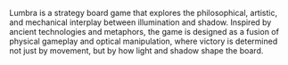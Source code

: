 Lumbra is a strategy board game that explores the philosophical, artistic, and mechanical interplay between illumination and shadow. 
Inspired by ancient technologies and metaphors, the game is designed as a fusion of physical gameplay and 
optical manipulation, where victory is determined not just by movement, but by how light and shadow shape the board.

